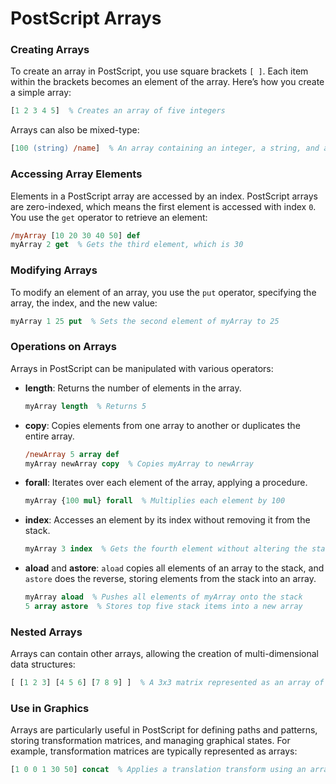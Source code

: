 # PostScript Arrays


### Creating Arrays

To create an array in PostScript, you use square brackets `[ ]`. Each item within the brackets becomes an element of the array. Here’s how you create a simple array:

```postscript
[1 2 3 4 5]  % Creates an array of five integers
```

Arrays can also be mixed-type:

```postscript
[100 (string) /name]  % An array containing an integer, a string, and a name
```

### Accessing Array Elements

Elements in a PostScript array are accessed by an index. PostScript arrays are zero-indexed, which means the first element is accessed with index `0`. You use the `get` operator to retrieve an element:

```postscript
/myArray [10 20 30 40 50] def
myArray 2 get  % Gets the third element, which is 30
```

### Modifying Arrays

To modify an element of an array, you use the `put` operator, specifying the array, the index, and the new value:

```postscript
myArray 1 25 put  % Sets the second element of myArray to 25
```

### Operations on Arrays

Arrays in PostScript can be manipulated with various operators:
- **length**: Returns the number of elements in the array.
  ```postscript
  myArray length  % Returns 5
  ```
- **copy**: Copies elements from one array to another or duplicates the entire array.
  ```postscript
  /newArray 5 array def
  myArray newArray copy  % Copies myArray to newArray
  ```
- **forall**: Iterates over each element of the array, applying a procedure.
  ```postscript
  myArray {100 mul} forall  % Multiplies each element by 100
  ```
- **index**: Accesses an element by its index without removing it from the stack.
  ```postscript
  myArray 3 index  % Gets the fourth element without altering the stack
  ```
- **aload** and **astore**: `aload` copies all elements of an array to the stack, and `astore` does the reverse, storing elements from the stack into an array.
  ```postscript
  myArray aload  % Pushes all elements of myArray onto the stack
  5 array astore  % Stores top five stack items into a new array
  ```

### Nested Arrays

Arrays can contain other arrays, allowing the creation of multi-dimensional data structures:

```postscript
[ [1 2 3] [4 5 6] [7 8 9] ]  % A 3x3 matrix represented as an array of arrays
```

### Use in Graphics

Arrays are particularly useful in PostScript for defining paths and patterns, storing transformation matrices, and managing graphical states. For example, transformation matrices are typically represented as arrays:

```postscript
[1 0 0 1 30 50] concat  % Applies a translation transform using an array
```


